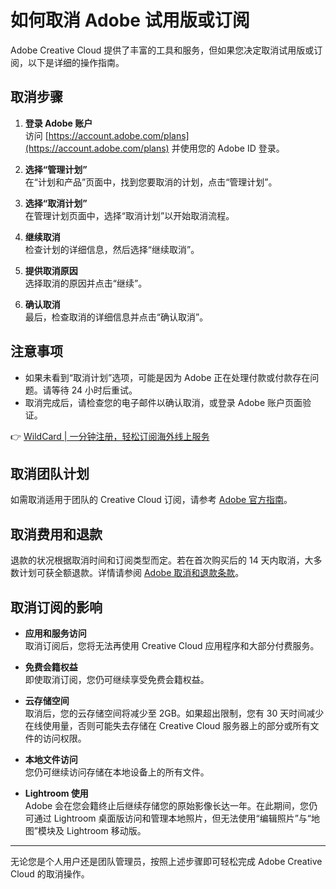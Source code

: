 # 如何取消 Adobe 试用版或订阅

Adobe Creative Cloud 提供了丰富的工具和服务，但如果您决定取消试用版或订阅，以下是详细的操作指南。

## 取消步骤

1. **登录 Adobe 账户**  
   访问 [https://account.adobe.com/plans](https://account.adobe.com/plans) 并使用您的 Adobe ID 登录。

2. **选择“管理计划”**  
   在“计划和产品”页面中，找到您要取消的计划，点击“管理计划”。

3. **选择“取消计划”**  
   在管理计划页面中，选择“取消计划”以开始取消流程。

4. **继续取消**  
   检查计划的详细信息，然后选择“继续取消”。

5. **提供取消原因**  
   选择取消的原因并点击“继续”。

6. **确认取消**  
   最后，检查取消的详细信息并点击“确认取消”。

## 注意事项

- 如果未看到“取消计划”选项，可能是因为 Adobe 正在处理付款或付款存在问题。请等待 24 小时后重试。
- 取消完成后，请检查您的电子邮件以确认取消，或登录 Adobe 账户页面验证。

👉 [WildCard | 一分钟注册，轻松订阅海外线上服务](https://bbtdd.com/WildCard)

## 取消团队计划

如需取消适用于团队的 Creative Cloud 订阅，请参考 [Adobe 官方指南](https://helpx.adobe.com/tw/enterprise/using/cancel-teams-subscription.html)。

## 取消费用和退款

退款的状况根据取消时间和订阅类型而定。若在首次购买后的 14 天内取消，大多数计划可获全额退款。详情请参阅 [Adobe 取消和退款条款](https://helpx.adobe.com/tw/manage-account/using/creative-cloud-subscription-terms.html#cancel)。

## 取消订阅的影响

- **应用和服务访问**  
   取消订阅后，您将无法再使用 Creative Cloud 应用程序和大部分付费服务。

- **免费会籍权益**  
   即使取消订阅，您仍可继续享受免费会籍权益。

- **云存储空间**  
   取消后，您的云存储空间将减少至 2GB。如果超出限制，您有 30 天时间减少在线使用量，否则可能失去存储在 Creative Cloud 服务器上的部分或所有文件的访问权限。

- **本地文件访问**  
   您仍可继续访问存储在本地设备上的所有文件。

- **Lightroom 使用**  
   Adobe 会在您会籍终止后继续存储您的原始影像长达一年。在此期间，您仍可通过 Lightroom 桌面版访问和管理本地照片，但无法使用“编辑照片”与“地图”模块及 Lightroom 移动版。

---

无论您是个人用户还是团队管理员，按照上述步骤即可轻松完成 Adobe Creative Cloud 的取消操作。